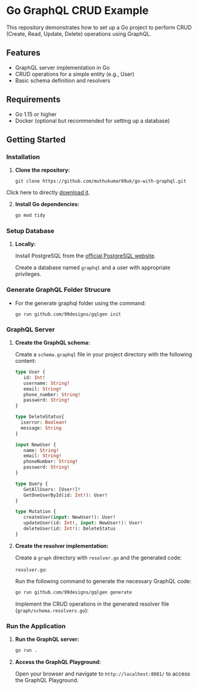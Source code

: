 # Go GraphQL CRUD Example

This repository demonstrates how to set up a Go project to perform CRUD (Create, Read, Update, Delete) operations using GraphQL.

## Features

- GraphQL server implementation in Go
- CRUD operations for a simple entity (e.g., User)
- Basic schema definition and resolvers

## Requirements

- Go 1.15 or higher
- Docker (optional but recommended for setting up a database)

## Getting Started

### Installation

1. **Clone the repository:**

      ```
    git clone https://github.com/muthukumar89uk/go-with-graphql.git
    ```
  Click here to directly [download it](https://github.com/muthukumar89uk/go-with-graphql/zipball/master). 

2. **Install Go dependencies:**

    ```sh
    go mod tidy
    ```

### Setup Database
1. **Locally:**

    Install PostgreSQL from the [official PostgreSQL website](https://www.postgresql.org/download/).

    Create a database named `graphql` and a user with appropriate privileges.

### Generate GraphQL Folder Strucure

  - For the generate graphql folder using the command:

    ```
    go run github.com/99designs/gqlgen init
    ```

### GraphQL Server

1. **Create the GraphQL schema:**

    Create a `schema.graphql` file in your project directory with the following content:

    ```graphql
    type User {
       id: Int!
       username: String!
       email: String!
       phone_number: String!
       password: String!
    }

    type DeleteStatus{
      iserror: Boolean!
      message: String
    }

    input NewUser {
       name: String!
       email: String!
       phoneNumber: String!
       password: String!
    }

    type Query {
       GetAllUsers: [User!]!
       GetOneUserById(id: Int!): User!  
    }

    type Mutation {
       createUser(input: NewUser!): User!
       updateUser(id: Int!, input: NewUser!): User!
       deleteUser(id: Int!): DeleteStatus
    }
    ```
    
2. **Create the resolver implementation:**

    Create a `graph` directory with `resolver.go` and the generated code:

    `resolver.go`:

    Run the following command to generate the necessary GraphQL code:

    ```sh
    go run github.com/99designs/gqlgen generate
    ```

    Implement the CRUD operations in the generated resolver file (`graph/schema.resolvers.go`):


### Run the Application

1. **Run the GraphQL server:**

    ```sh
    go run .
    ```

2. **Access the GraphQL Playground:**

    Open your browser and navigate to `http://localhost:8081/` to access the GraphQL Playground.


